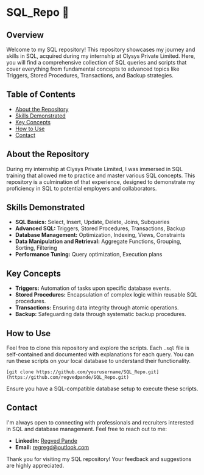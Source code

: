 # SQL_Repo 🚀

## Overview
Welcome to my SQL repository! This repository showcases my journey and skills in SQL, acquired during my internship at Clysys Private Limited. Here, you will find a comprehensive collection of SQL queries and scripts that cover everything from fundamental concepts to advanced topics like Triggers, Stored Procedures, Transactions, and Backup strategies.

## Table of Contents
- [About the Repository](#about-the-repository)
- [Skills Demonstrated](#skills-demonstrated)
- [Key Concepts](#key-concepts)
- [How to Use](#how-to-use)
- [Contact](#contact)

## About the Repository
During my internship at Clysys Private Limited, I was immersed in SQL training that allowed me to practice and master various SQL concepts. This repository is a culmination of that experience, designed to demonstrate my proficiency in SQL to potential employers and collaborators.

## Skills Demonstrated
- **SQL Basics:** Select, Insert, Update, Delete, Joins, Subqueries
- **Advanced SQL:** Triggers, Stored Procedures, Transactions, Backup
- **Database Management:** Optimization, Indexing, Views, Constraints
- **Data Manipulation and Retrieval:** Aggregate Functions, Grouping, Sorting, Filtering
- **Performance Tuning:** Query optimization, Execution plans

## Key Concepts
- **Triggers:** Automation of tasks upon specific database events.
- **Stored Procedures:** Encapsulation of complex logic within reusable SQL procedures.
- **Transactions:** Ensuring data integrity through atomic operations.
- **Backup:** Safeguarding data through systematic backup procedures.

## How to Use
Feel free to clone this repository and explore the scripts. Each `.sql` file is self-contained and documented with explanations for each query. You can run these scripts on your local database to understand their functionality.

```
[git clone https://github.com/yourusername/SQL_Repo.git](https://github.com/regvedpande/SQL_Repo.git)
```

Ensure you have a SQL-compatible database setup to execute these scripts.

## Contact
I'm always open to connecting with professionals and recruiters interested in SQL and database management. Feel free to reach out to me:

- **LinkedIn:** [Regved Pande](www.linkedin.com/in/regved-pande-740a632b5)
- **Email:** regregd@outlook.com

Thank you for visiting my SQL repository! Your feedback and suggestions are highly appreciated.
